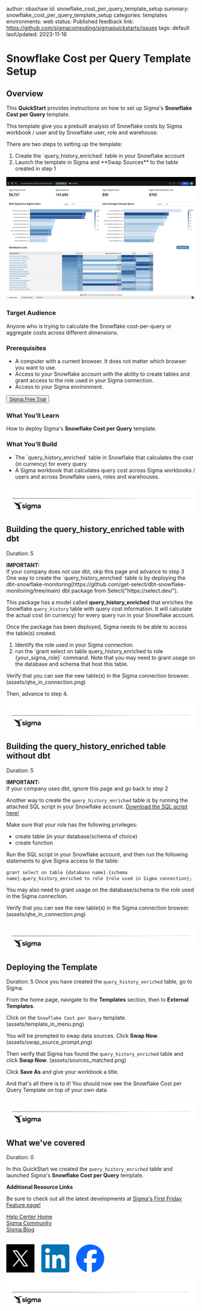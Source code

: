 author: obashaw
id: snowflake_cost_per_query_template_setup
summary: snowflake_cost_per_query_template_setup
categories: templates
environments: web
status: Published
feedback link: https://github.com/sigmacomputing/sigmaquickstarts/issues
tags: default
lastUpdated: 2023-11-16

# Snowflake Cost per Query Template Setup

## Overview 
This **QuickStart** provides instructions on how to set up Sigma's **Snowflake Cost per Query** template. 

This template give you a prebuilt analysis of Snowflake costs by Sigma workbook / user and by Snowflake user, role and warehouse.

There are two steps to setting up the template:
<ol>
  <li>Create the `query_history_enriched` table in your Snowflake account
  <li>Launch the template in Sigma and **Swap Sources** to the table created in step 1
</ol>

<img src="assets/template_preview.png" width="800"/>
<!-- <aside class="postive">
<strong>IMPORTANT:</strong><br> No customer data is stored in the Audit Log. Only events/actions and context is logged. 
</aside> -->


### Target Audience
Anyone who is trying to calculate the Snowflake cost-per-query or aggregate costs across different dimensions.

### Prerequisites

<ul>
  <li>A computer with a current browser. It does not matter which browser you want to use.</li>
  <li>Access to your Snowflake account with the ability to create tables and grant access to the role used in your Sigma connection.</li>
  <li>Access to your Sigma environment.</li>
</ul>

<button>[Sigma Free Trial](https://www.sigmacomputing.com/free-trial/)</button>

### What You’ll Learn
How to deploy Sigma's **Snowflake Cost per Query** template.

### What You’ll Build
<ul>
  <li>The `query_history_enriched` table in Snowflake that calculates the cost (in currency) for every query
  <li>A Sigma workbook that calculates query cost across Sigma workbooks / users and across Snowflake users, roles and warehouses.
</ul>

![Footer](assets/sigma_footer.png)
<!-- END OF OVERVIEW -->

## Building the query_history_enriched table with dbt
Duration: 5
<aside class="positive">
<strong>IMPORTANT:</strong><br> If your company does not use dbt, skip this page and advance to step 3 
</aside>
One way to create the `query_history_enriched` table is by deploying the dbt-snowflake-monitoring(https://github.com/get-select/dbt-snowflake-monitoring/tree/main) dbt package from Select("https://select.dev/").

This package has a model called **query_history_enriched** that enriches the Snowflake `query_history` table with query cost information.  It will calculate the actual cost (in currency) for every query run in your Snowflake account.

Once the package has been deployed, Sigma needs to be able to access the table(s) created.  
<ol>
  <li>Identify the role used in your Sigma connection.
  <li>run the `grant select on table query_history_enriched to role {your_sigma_role}` command. Note that you may need to grant usage on the database and schema that host this table.
</ol>   

Verify that you can see the new table(s) in the Sigma connection browser.
(assets/qhe_in_connection.png)

Then, advance to step 4.

![Footer](assets/sigma_footer.png)
<!-- END OF SECTION-->

## Building the query_history_enriched table without dbt
Duration: 5
<aside class="positive">
<strong>IMPORTANT:</strong><br> If your company uses dbt, ignore this page and go back to step 2 
</aside>

Another way to create the `query_history_enriched` table is by running the attached SQL script in your Snowflake account.
<a href="https://github.com/sigmacomputing/sigmaquickstarts/blob/master/site/sigmaguides/src/snowflake_cost_per_query_template/assets/query_history_enriched.sql">Download the SQL script here!</a>

Make sure that your role has the following privileges:
<ul>
  <li>create table (in your database/schema of choice)
  <li>create function
</ul>

Run the SQL script in your Snowflake account, and then run the following statements to give Sigma access to the table:
```plaintext
grant select on table {database name}.{schema name}.query_history_enriched to role {role used in Sigma connection};
```
You may also need to grant usage on the database/schema to the role used in the Sigma connection.

Verify that you can see the new table(s) in the Sigma connection browser.
(assets/qhe_in_connection.png)

![Footer](assets/sigma_footer.png)
<!-- END OF SECTION-->

## Deploying the Template
Duration: 5
Once you have created the `query_history_enriched` table, go to Sigma.

From the home page, navigate to the **Templates** section, then to **External Templates**.

Click on the `Snowflake Cost per Query` template.
(assets/template_in_menu.png)

You will be prompted to swap data sources. Click **Swap Now**.
(assets/swap_source_prompt.png)

Then verify that Sigma has found the `query_history_enriched` table and click **Swap Now**.
(assets/sources_matched.png)

Click **Save As** and give your workbook a title.

And that's all there is to it!  You should now see the Snowflake Cost per Query Template on top of your own data. 


![Footer](assets/sigma_footer.png)
<!-- END OF SECTION-->


## What we've covered
Duration: 0

In this QuickStart we created the `query_history_enriched` table and launched Sigma's **Snowflake Cost per Query** template.
<!-- THE FOLLOWING ADDITIONAL RESOURCES IS REQUIRED AS IS FOR ALL QUICKSTARTS -->
**Additional Resource Links**

Be sure to check out all the latest developments at [Sigma's First Friday Feature page!](https://quickstarts.sigmacomputing.com/firstfridayfeatures/)

[Help Center Home](https://help.sigmacomputing.com/hc/en-us)<br>
[Sigma Community](https://community.sigmacomputing.com/)<br>
[Sigma Blog](https://www.sigmacomputing.com/blog/)<br>
<br>

[<img src="./assets/twitter.png" width="75"/>](https://twitter.com/sigmacomputing)&emsp;
[<img src="./assets/linkedin.png" width="75"/>](https://www.linkedin.com/company/sigmacomputing)&emsp;
[<img src="./assets/facebook.png" width="75"/>](https://www.facebook.com/sigmacomputing)

![Footer](assets/sigma_footer.png)
<!-- END OF WHAT WE COVERED -->
<!-- END OF QUICKSTART -->